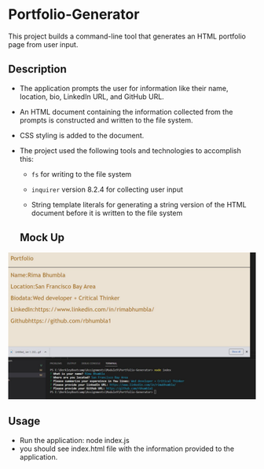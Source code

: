 # Portfolio-Generator

This project builds a command-line tool that generates an HTML portfolio page from user input.

## Description

* The application prompts the user for information like their name, location, bio, LinkedIn URL, and GitHub URL. 

* An HTML document containing the information collected from the prompts is constructed and written to the file system. 

* CSS styling is added to the document.

* The project used the  following tools and technologies to accomplish this:

  * `fs` for writing to the file system

  * `inquirer` version 8.2.4 for collecting user input

  * String template literals for generating a string version of the HTML document before it is written to the file system

  ## Mock Up

 ![Screenshot](./assets/images/Screenshot.JPG)

  ## Usage

  * Run the application: node index.js
  * you should see index.html file with the information provided to the application.